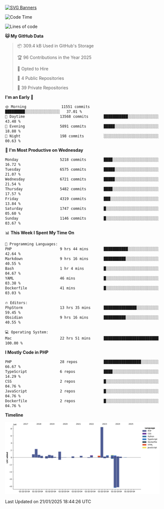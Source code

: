 [![SVG Banners](https://svg-banners.vercel.app/api?type=glitch&text1=Gere_Lajos%F0%9F%92%BB&width=800&height=400)](https://github.com/Akshay090/svg-banners)

<!--START_SECTION:waka-->
![Code Time](http://img.shields.io/badge/Code%20Time-2%2C103%20hrs%2050%20mins-blue)

![Lines of code](https://img.shields.io/badge/From%20Hello%20World%20I%27ve%20Written-20.3%20million%20lines%20of%20code-blue)

**🐱 My GitHub Data** 

> 📦 309.4 kB Used in GitHub's Storage 
 > 
> 🏆 96 Contributions in the Year 2025
 > 
> 💼 Opted to Hire
 > 
> 📜 4 Public Repositories 
 > 
> 🔑 39 Private Repositories 
 > 
**I'm an Early 🐤** 

```text
🌞 Morning                11551 commits       █████████░░░░░░░░░░░░░░░░   37.01 % 
🌆 Daytime                13568 commits       ███████████░░░░░░░░░░░░░░   43.48 % 
🌃 Evening                5891 commits        █████░░░░░░░░░░░░░░░░░░░░   18.88 % 
🌙 Night                  198 commits         ░░░░░░░░░░░░░░░░░░░░░░░░░   00.63 % 
```
📅 **I'm Most Productive on Wednesday** 

```text
Monday                   5218 commits        ████░░░░░░░░░░░░░░░░░░░░░   16.72 % 
Tuesday                  6575 commits        █████░░░░░░░░░░░░░░░░░░░░   21.07 % 
Wednesday                6721 commits        █████░░░░░░░░░░░░░░░░░░░░   21.54 % 
Thursday                 5482 commits        ████░░░░░░░░░░░░░░░░░░░░░   17.57 % 
Friday                   4319 commits        ███░░░░░░░░░░░░░░░░░░░░░░   13.84 % 
Saturday                 1747 commits        █░░░░░░░░░░░░░░░░░░░░░░░░   05.60 % 
Sunday                   1146 commits        █░░░░░░░░░░░░░░░░░░░░░░░░   03.67 % 
```


📊 **This Week I Spent My Time On** 

```text
💬 Programming Languages: 
PHP                      9 hrs 44 mins       ███████████░░░░░░░░░░░░░░   42.64 % 
Markdown                 9 hrs 16 mins       ██████████░░░░░░░░░░░░░░░   40.55 % 
Bash                     1 hr 4 mins         █░░░░░░░░░░░░░░░░░░░░░░░░   04.67 % 
YAML                     46 mins             █░░░░░░░░░░░░░░░░░░░░░░░░   03.38 % 
Dockerfile               41 mins             █░░░░░░░░░░░░░░░░░░░░░░░░   03.03 % 

🔥 Editors: 
PhpStorm                 13 hrs 35 mins      ███████████████░░░░░░░░░░   59.45 % 
Obsidian                 9 hrs 16 mins       ██████████░░░░░░░░░░░░░░░   40.55 % 

💻 Operating System: 
Mac                      22 hrs 51 mins      █████████████████████████   100.00 % 
```

**I Mostly Code in PHP** 

```text
PHP                      28 repos            █████████████████░░░░░░░░   66.67 % 
TypeScript               6 repos             ████░░░░░░░░░░░░░░░░░░░░░   14.29 % 
CSS                      2 repos             █░░░░░░░░░░░░░░░░░░░░░░░░   04.76 % 
JavaScript               2 repos             █░░░░░░░░░░░░░░░░░░░░░░░░   04.76 % 
Dockerfile               2 repos             █░░░░░░░░░░░░░░░░░░░░░░░░   04.76 % 
```



**Timeline**

![Lines of Code chart](https://raw.githubusercontent.com/gere-lajos/gere-lajos/main/assets/bar_graph.png)


 Last Updated on 21/01/2025 18:44:26 UTC
<!--END_SECTION:waka-->
